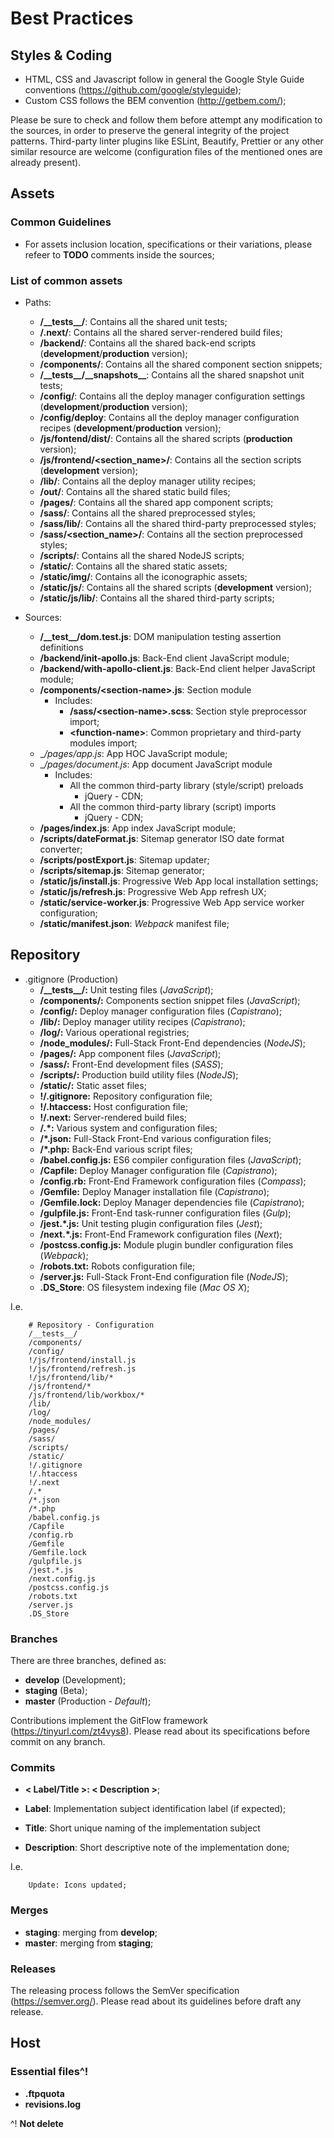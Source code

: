 # Best Practices

## Styles & Coding

- HTML, CSS and Javascript follow in general the Google Style Guide conventions (https://github.com/google/styleguide);
- Custom CSS follows the BEM convention (http://getbem.com/);

Please be sure to check and follow them before attempt any modification to the sources, in order to preserve the general integrity of the project patterns.
Third-party linter plugins like ESLint, Beautify, Prettier or any other similar resource are welcome (configuration files of the mentioned ones are already present).


## Assets

### Common Guidelines

- For assets inclusion location, specifications or their variations, please refeer to __TODO__ comments inside the sources;


### List of common assets

- Paths:
    * __/\_\_tests\_\_/__: Contains all the shared unit tests;
    * __/.next/__: Contains all the shared server-rendered build files;
    * __/backend/__: Contains all the shared back-end scripts (__development__/__production__ version);
    * __/components/__: Contains all the shared component section snippets;
    * __/\_\_tests\_\_/\_\_snapshots\_\___: Contains all the shared snapshot unit tests;
    * __/config/__: Contains all the deploy manager configuration settings (__development__/__production__ version);
    * __/config/deploy__: Contains all the deploy manager configuration recipes (__development__/__production__ version);
    * __/js/fontend/dist/__: Contains all the shared scripts (__production__ version);
    * __/js/frontend/\<section_name\>/__: Contains all the section scripts (__development__ version);
    * __/lib/__: Contains all the deploy manager utility recipes;
    * __/out/__: Contains all the shared static build files;
    * __/pages/__: Contains all the shared app component scripts;
    * __/sass/__: Contains all the shared preprocessed styles;
    * __/sass/lib/__: Contains all the shared third-party preprocessed styles;
    * __/sass/\<section_name\>/__: Contains all the section preprocessed styles;
    * __/scripts/__: Contains all the shared NodeJS scripts;
    * __/static/__: Contains all the shared static assets;
    * __/static/img/__: Contains all the iconographic assets;
    * __/static/js/__: Contains all the shared scripts (__development__ version);
    * __/static/js/lib/__: Contains all the shared third-party scripts;

- Sources:
    * __/\_\_test\_\_/dom.test.js__: DOM manipulation testing assertion definitions
    * __/backend/init-apollo.js__: Back-End client JavaScript module;
    * __/backend/with-apollo-client.js__: Back-End client helper JavaScript module;
    * __/components/<section-name\>.js__: Section module
        - Includes:
            - __/sass/<section-name\>.scss__: Section style preprocessor import;
            - __\<function-name\>__: Common proprietary and third-party modules import;
    * __/pages/_app.js__: App HOC JavaScript module;
    * __/pages/_document.js__: App document JavaScript module
        - Includes:
            - All the common third-party library (style/script) preloads
                - jQuery - CDN;
            - All the common third-party library (script) imports
                - jQuery - CDN;
    * __/pages/index.js__: App index JavaScript module;
    * __/scripts/dateFormat.js__: Sitemap generator ISO date format converter;
    * __/scripts/postExport.js__: Sitemap updater;
    * __/scripts/sitemap.js__: Sitemap generator;
    * __/static/js/install.js__: Progressive Web App local installation settings;
    * __/static/js/refresh.js__: Progressive Web App refresh UX;
    * __/static/service-worker.js__: Progressive Web App service worker configuration;
    * __/static/manifest.json__: _Webpack_ manifest file;


## Repository

- .gitignore (Production)
    * __/\_\_tests\_\_/:__ Unit testing files (_JavaScript_);
    * __/components/:__ Components section snippet files (_JavaScript_);
    * __/config/:__ Deploy manager configuration files (_Capistrano_);
	* __/lib/:__ Deploy manager utility recipes (_Capistrano_);
    * __/log/:__ Various operational registries;
    * __/node_modules/:__ Full-Stack Front-End dependencies (_NodeJS_);
    * __/pages/:__ App component files (_JavaScript_);
    * __/sass/:__ Front-End development files (_SASS_);
    * __/scripts/:__ Production build utility files (_NodeJS_);
    * __/static/:__ Static asset files;
    * __!/.gitignore:__ Repository configuration file;
    * __!/.htaccess:__ Host configuration file;
    * __!/.next:__ Server-rendered build files;
    * __/.*:__ Various system and configuration files;
    * __/*.json:__ Full-Stack Front-End various configuration files;
    * __/*.php:__ Back-End various script files;
    * __/babel.config.js:__ ES6 compiler configuration files (_JavaScript_);
    * __/Capfile:__ Deploy Manager configuration file (_Capistrano_);
    * __/config.rb:__ Front-End Framework configuration files (_Compass_);
    * __/Gemfile:__  Deploy Manager installation file (_Capistrano_);
    * __/Gemfile.lock:__ Deploy Manager dependencies file (_Capistrano_);
	* __/gulpfile.js:__ Front-End task-runner configuration files (_Gulp_);
    * __/jest.*.js:__ Unit testing plugin configuration files (_Jest_);
    * __/next.*.js:__ Front-End Framework configuration files (_Next_);
    * __/postcss.config.js:__ Module plugin bundler configuration files (_Webpack_);
    * __/robots.txt:__ Robots configuration file;
    * __/server.js:__ Full-Stack Front-End configuration file (_NodeJS_);
    * __.DS_Store__: OS filesystem indexing file (_Mac OS X_);


I.e.

```
    # Repository - Configuration
    /__tests__/
    /components/
    /config/
    !/js/frontend/install.js
    !/js/frontend/refresh.js
    !/js/frontend/lib/*
    /js/frontend/*
    /js/frontend/lib/workbox/*
    /lib/
    /log/
    /node_modules/
    /pages/
    /sass/
    /scripts/
    /static/
    !/.gitignore
    !/.htaccess
    !/.next
    /.*
    /*.json
    /*.php
    /babel.config.js
    /Capfile
    /config.rb
    /Gemfile
    /Gemfile.lock
    /gulpfile.js
    /jest.*.js
    /next.config.js
    /postcss.config.js
    /robots.txt
    /server.js
    .DS_Store
```


### Branches

There are three branches, defined as:

- __develop__ (Development);
- __staging__ (Beta);
- __master__ (Production - _Default_);

Contributions implement the GitFlow framework (https://tinyurl.com/zt4vys8).
Please read about its specifications before commit on any branch.

### Commits

- __< Label/Title >: < Description >__;

- __Label__: Implementation subject identification label (if expected);
- __Title__: Short unique naming of the implementation subject
- __Description__: Short descriptive note of the implementation done;

I.e.

```
	Update: Icons updated;
```


### Merges

- __staging__: merging from __develop__;
- __master__: merging from __staging__;


### Releases

The releasing process follows the SemVer specification (https://semver.org/).
Please read about its guidelines before draft any release.


## Host

### Essential files^!

- __.ftpquota__
- __revisions.log__

^! __Not delete__
